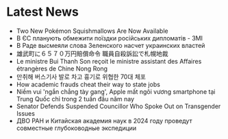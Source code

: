 # Latest News
-  Two New Pokémon Squishmallows Are Now Available
-  В ЄС планують обмежити поїздки російських дипломатів - ЗМІ
-  В Раде высмеяли слова Зеленского насчет украинских властей
-  雄武町に６５７０万円賠償命令 職員自殺訴訟で札幌地裁
-  Le ministre Bui Thanh Son reçoit le ministre assistant des Affaires étrangères de Chine Nong Rong
-  만취해 버스기사 발로 차고 흉기로 위협한 70대 체포
-  How academic frauds cheat their way to state jobs
-  Niềm vui 'ngắn chẳng tày gang', Apple mất ngôi vương smartphone tại Trung Quốc chỉ trong 2 tuần đầu năm nay
-  Senator Defends Suspended Councillor Who Spoke Out on Transgender Issues
-  ДВО РАН и Китайская академия наук в 2024 году проведут совместные глубоководные экспедиции
